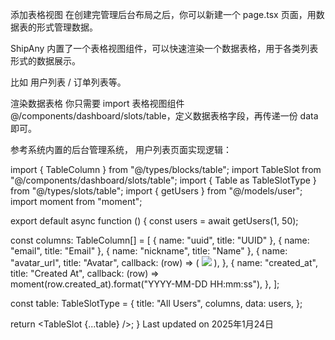 添加表格视图
在创建完管理后台布局之后，你可以新建一个 page.tsx 页面，用数据表的形式管理数据。

ShipAny 内置了一个表格视图组件，可以快速渲染一个数据表格，用于各类列表形式的数据展示。

比如 用户列表 / 订单列表等。

渲染数据表格
你只需要 import 表格视图组件 @/components/dashboard/slots/table，定义数据表格字段，再传递一份 data 即可。

参考系统内置的后台管理系统， 用户列表页面实现逻辑：

import { TableColumn } from "@/types/blocks/table";
import TableSlot from "@/components/dashboard/slots/table";
import { Table as TableSlotType } from "@/types/slots/table";
import { getUsers } from "@/models/user";
import moment from "moment";
 
export default async function () {
  const users = await getUsers(1, 50);
 
  const columns: TableColumn[] = [
    { name: "uuid", title: "UUID" },
    { name: "email", title: "Email" },
    { name: "nickname", title: "Name" },
    {
      name: "avatar_url",
      title: "Avatar",
      callback: (row) => (
        <img src={row.avatar_url} className="w-10 h-10 rounded-full" />
      ),
    },
    {
      name: "created_at",
      title: "Created At",
      callback: (row) => moment(row.created_at).format("YYYY-MM-DD HH:mm:ss"),
    },
  ];
 
  const table: TableSlotType = {
    title: "All Users",
    columns,
    data: users,
  };
 
  return <TableSlot {...table} />;
}
Last updated on 2025年1月24日